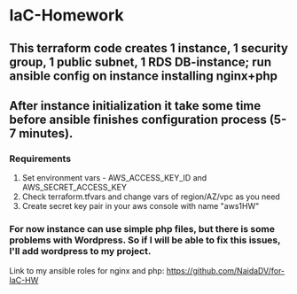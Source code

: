 # IaC-Homework
## This terraform code creates 1 instance, 1 security group, 1 public subnet, 1 RDS DB-instance; run ansible config on instance installing nginx+php
## After instance initialization it take some time before ansible finishes configuration process (5-7 minutes).
### Requirements
1) Set environment vars - AWS_ACCESS_KEY_ID and AWS_SECRET_ACCESS_KEY
2) Check terraform.tfvars and change vars of region/AZ/vpc as you need
3) Create secret key pair in your aws console with name "aws1HW"
### For now instance can use simple php files, but there is some problems with Wordpress. So if I will be able to fix this issues, I'll add wordpress to my project.
Link to my ansible roles for nginx and php: https://github.com/NaidaDV/for-IaC-HW
